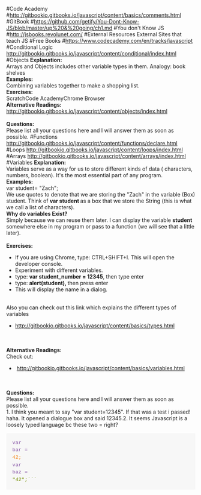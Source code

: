 #Code Academy
#http://gitbookio.gitbooks.io/javascript/content/basics/comments.html
#GitBook
#https://github.com/getify/You-Dont-Know-JS/blob/master/up%20&%20going/ch1.md
#You don't Know JS
#http://jsbooks.revolunet.com/
#External Resources
External Sites that teach JS
#Free Books
#https://www.codecademy.com/en/tracks/javascript
#Conditional Logic
<a href="http://gitbookio.gitbooks.io/javascript/content/conditional/index.html">http://gitbookio.gitbooks.io/javascript/content/conditional/index.html</a>
#Objects
<b>Explanation:</b><b><br></b>Arrays and Objects includes other variable types in them.&nbsp;Analogy: book shelves<br><b>Examples:</b><b><br></b>Combining variables together to make a shopping list.<br><b>Exercises:</b><b><br></b>ScratchCode AcademyChrome Browser<br><b>Alternative Readings:</b><br><a href="http://gitbookio.gitbooks.io/javascript/content/objects/index.html">http://gitbookio.gitbooks.io/javascript/content/objects/index.html</a><br><br><b>Questions:</b><b><br></b>Please list all your questions here and I will answer them as soon as possible.
#Functions
<a href="http://gitbookio.gitbooks.io/javascript/content/functions/declare.html">http://gitbookio.gitbooks.io/javascript/content/functions/declare.html</a>
#Loops
<a href="http://gitbookio.gitbooks.io/javascript/content/loops/index.html">http://gitbookio.gitbooks.io/javascript/content/loops/index.html</a>
#Arrays
<a href="http://gitbookio.gitbooks.io/javascript/content/arrays/index.html">http://gitbookio.gitbooks.io/javascript/content/arrays/index.html</a>
#Variables
<b>Explanation:</b><b><br></b>Variables serve as a way for us to store different kinds of data ( characters, numbers, boolean). It's the most essential part of any program.<br><b>Examples:</b><br>var student= "Zach";<br>We use quotes to denote that we are storing the "Zach" in the variable (Box) student. Think of <b>var student </b>as a box that we store the String (this is what we call a list of characters).<br><b>Why do variables Exist?</b><b><br></b>Simply because we can reuse them later. I can display the variable <b>student</b> somewhere else in my program or pass to a function (we will see that a little later).<br><br><b>Exercises:</b><b><br></b><ul><li>If you are using Chrome, type: CTRL+SHIFT+I. This will open the developer console.</li><li>Experiment with different variables.<br></li><li>type: <b>var student_number = 12345</b>, then type enter</li><li>type: <b>alert(student), </b>then press enter</li><li>This will display the name in a dialog.</li></ul><br>Also you can check out this link which explains the different types of variables<br><ul><li><a href="http://gitbookio.gitbooks.io/javascript/content/basics/types.html" target="_blank">http://gitbookio.gitbooks.io/javascript/content/basics/types.html</a><br></li></ul><br><br><b>Alternative Readings:</b><b><br></b>Check out:<br><ul><li>&nbsp;<a href="http://gitbookio.gitbooks.io/javascript/content/basics/variables.html" target="_blank">http://gitbookio.gitbooks.io/javascript/content/basics/variables.html</a></li></ul><br><br><b>Questions:</b><b><br></b>Please list all your questions here and I will answer them as soon as possible.<br>1. I think you meant to say "var student=12345". If that was a test i passed! haha. It opened a dialogue box and said 12345.2. It seems Javascript is a loosely typed language bc these two = right?<pre style="box-sizing: border-box; -webkit-tap-highlight-color: transparent; -webkit-font-smoothing: antialiased; font-family: Consolas, 'Liberation Mono', Menlo, Courier, monospace; font-size: 13.6000003814697px; overflow: auto; direction: ltr; margin-bottom: 16px; padding: 16px; line-height: 1.45; border: 0px; border-radius: 3px; word-wrap: normal; background-color: rgb(247, 247, 247);"><code class="lang-javascript" style="box-sizing: border-box; -webkit-tap-highlight-color: transparent; -webkit-font-smoothing: antialiased; font-family: Consolas, 'Liberation Mono', Menlo, Courier, monospace; font-size: 13.6000003814697px; direction: ltr; margin: 0px; white-space: pre; display: inline; max-width: initial; overflow: initial; line-height: inherit; word-wrap: normal; background-image: initial; background-attachment: initial; background-size: initial; background-origin: initial; background-clip: initial; background-position: initial; background-repeat: initial;"><span class="hljs-keyword" style="box-sizing: border-box; -webkit-tap-highlight-color: transparent; -webkit-font-smoothing: antialiased; color: rgb(137, 89, 168);">var bar = <span class="hljs-number" style="box-sizing: border-box; -webkit-tap-highlight-color: transparent; -webkit-font-smoothing: antialiased; color: rgb(245, 135, 31);">42;
<span class="hljs-keyword" style="box-sizing: border-box; -webkit-tap-highlight-color: transparent; -webkit-font-smoothing: antialiased; color: rgb(137, 89, 168);">var baz = <span class="hljs-string" style="box-sizing: border-box; -webkit-tap-highlight-color: transparent; -webkit-font-smoothing: antialiased; color: rgb(113, 140, 0);">"42";```</pre>
